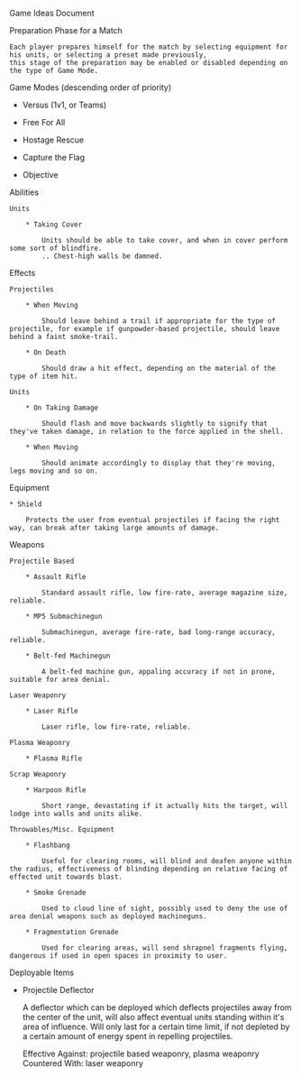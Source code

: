 Game Ideas Document

Preparation Phase for a Match

	Each player prepares himself for the match by selecting equipment for his units, or selecting a preset made previously,
	this stage of the preparation may be enabled or disabled depending on the type of Game Mode.

Game Modes (descending order of priority)

 * Versus (1v1, or Teams)

 * Free For All

 * Hostage Rescue

 * Capture the Flag

 * Objective

Abilities

	Units

		* Taking Cover

			Units should be able to take cover, and when in cover perform some sort of blindfire.
			.. Chest-high walls be damned.

Effects

	Projectiles

		* When Moving

			Should leave behind a trail if appropriate for the type of projectile, for example if gunpowder-based projectile, should leave behind a faint smoke-trail.

		* On Death

			Should draw a hit effect, depending on the material of the type of item hit.

	Units

		* On Taking Damage
			
			Should flash and move backwards slightly to signify that they've taken damage, in relation to the force applied in the shell.

		* When Moving

			Should animate accordingly to display that they're moving, legs moving and so on.

Equipment

	* Shield

		Protects the user from eventual projectiles if facing the right way, can break after taking large amounts of damage.

Weapons

	Projectile Based

		* Assault Rifle

			Standard assault rifle, low fire-rate, average magazine size, reliable.

		* MP5 Submachinegun

			Submachinegun, average fire-rate, bad long-range accuracy, reliable.

		* Belt-fed Machinegun

			A belt-fed machine gun, appaling accuracy if not in prone, suitable for area denial.

	Laser Weaponry

		* Laser Rifle

			Laser rifle, low fire-rate, reliable.

	Plasma Weaponry

		* Plasma Rifle

	Scrap Weaponry

		* Harpoon Rifle

			Short range, devastating if it actually hits the target, will lodge into walls and units alike.

	Throwables/Misc. Equipment

		* Flashbang

			Useful for clearing rooms, will blind and deafen anyone within the radius, effectiveness of blinding depending on relative facing of effected unit towards blast.

		* Smoke Grenade

			Used to cloud line of sight, possibly used to deny the use of area denial weapons such as deployed machineguns. 

		* Fragmentation Grenade

			Used for clearing areas, will send shrapnel fragments flying, dangerous if used in open spaces in proximity to user.

Deployable Items

 * Projectile Deflector
	
	A deflector which can be deployed which deflects projectiles away from the center of the unit, will also affect eventual units standing within it's area of influence.
	Will only last for a certain time limit, if not depleted by a certain amount of energy spent in repelling projectiles.

	Effective Against: projectile based weaponry, plasma weaponry
	Countered With: laser weaponry
